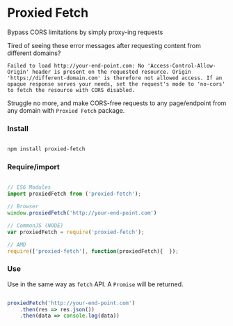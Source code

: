 # Proxied Fetch

Bypass CORS limitations by simply proxy-ing requests

Tired of seeing these error messages after requesting content from different domains?

`Failed to load http://your-end-point.com: No 'Access-Control-Allow-Origin' header is present on the requested resource. Origin 'https://different-domain.com' is therefore not allowed access. If an opaque response serves your needs, set the request's mode to 'no-cors' to fetch the resource with CORS disabled.`

Struggle no more, and make CORS-free requests to any page/endpoint from any domain with `Proxied Fetch` package.

### Install

```bash

npm install proxied-fetch

```

### Require/import

```javascript

// ES6 Modules
import proxiedFetch from ('proxied-fetch');

// Browser
window.proxiedFetch('http://your-end-point.com')

// CommonJS (NODE)
var proxiedFetch = require('proxied-fetch');

// AMD
require(['proxied-fetch'], function(proxiedFetch){  });

```

### Use

Use in the same way as `fetch` API. A `Promise` will be returned.

```javascript

proxiedFetch('http://your-end-point.com')
    .then(res => res.json())
    .then(data => console.log(data))

```